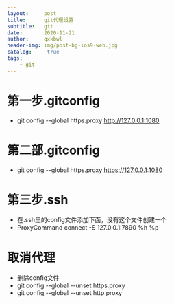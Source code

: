 ```yaml
---
layout:     post
title:      git代理设置
subtitle:   git
date:       2020-11-21
author:     qxkbwl
header-img: img/post-bg-ios9-web.jpg
catalog: 	 true
tags:
    - git
---
```

>
# 第一步.gitconfig
+ git config --global https.proxy http://127.0.0.1:1080
# 第二部.gitconfig
+ git config --global https.proxy https://127.0.0.1:1080
# 第三步.ssh
+ 在.ssh里的config文件添加下面，没有这个文件创建一个
+ ProxyCommand connect -S 127.0.0.1:7890 %h %p
# 取消代理
+ 删除config文件
+ git config --global --unset https.proxy
+ git config --global --unset http.proxy

